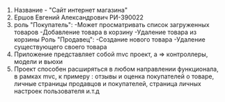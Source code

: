 1)  Название - "Сайт интернет магазина"
2)  Ершов Евгений Александрович РИ-390022
3)  роль "Покупатель":
    -Может просматривать список загруженных товаров
    -Добавление товара в корзину
    -Удаление товара из корзины
    Роль "Продавец":
    -Создание нового товара
    -Удаление существующего своего товара
4) Приложение представляет собой mvc проект, а => контроллеры, модели и вьюхи
5) Проект способен расширяться в любом направлении функционала, в рамках mvc, к примеру : отзывы и оценка покупателей о товаре, личные страницы продавцов и покупателей, страница личных настроек пользователя и.т.д
    
